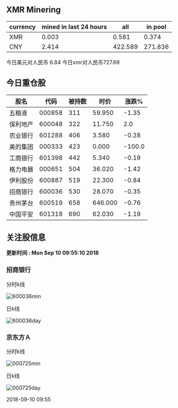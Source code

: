 ## XMR Minering

|currency|mined in last 24 hours|all|in pool|
|---|---|---|---|
|XMR|0.003|0.581|0.374|
|CNY|2.414|422.589|271.836|

今日美元对人民币 6.84	今日xmr对人民币727.69


## 今日重仓股 

|股名|代码|被持数|时价|涨跌%|
|---|---|---|---|---|
|五粮液|000858|311|59.950|-1.35|
|保利地产|600048|322|11.750|2.0|
|农业银行|601288|406|3.580|-0.28|
|美的集团|000333|423|0.000|-100.0|
|工商银行|601398|442|5.340|-0.19|
|格力电器|000651|504|36.020|-1.42|
|伊利股份|600887|519|22.300|-0.84|
|招商银行|600036|530|28.070|-0.35|
|贵州茅台|600519|658|646.000|-0.76|
|中国平安|601318|690|62.030|-1.19|

## 关注股信息
**更新时间 : Mon Sep 10 09:55:10 2018**
### 招商银行 
分时k线

![600036min](http://image.sinajs.cn/newchart/min/n/sh600036.gif)

日k线

![600036day](http://image.sinajs.cn/newchart/daily/n/sh600036.gif)

### 京东方Ａ 
分时k线

![000725min](http://image.sinajs.cn/newchart/min/n/sz000725.gif)

日k线

![000725day](http://image.sinajs.cn/newchart/daily/n/sz000725.gif)

2018-09-10 09:55